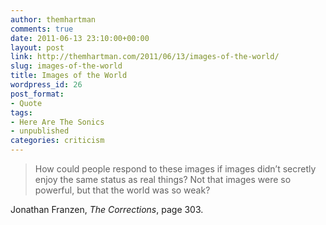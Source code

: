```yaml
---
author: themhartman
comments: true
date: 2011-06-13 23:10:00+00:00
layout: post
link: http://themhartman.com/2011/06/13/images-of-the-world/
slug: images-of-the-world
title: Images of the World
wordpress_id: 26
post_format:
- Quote
tags:
- Here Are The Sonics
- unpublished
categories: criticism
---
```


<blockquote>How could people respond to these images if images didn’t secretly enjoy the same status as real things? Not that images were so powerful, but that the world was so weak?</blockquote>




Jonathan Franzen, _The Corrections_, page 303.
